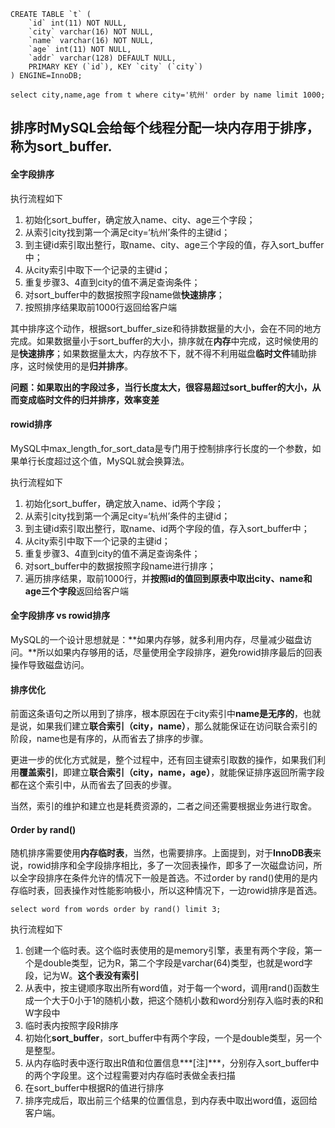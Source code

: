 ```mysql
CREATE TABLE `t` ( 
    `id` int(11) NOT NULL, 
    `city` varchar(16) NOT NULL, 
    `name` varchar(16) NOT NULL, 
    `age` int(11) NOT NULL, 
    `addr` varchar(128) DEFAULT NULL,
    PRIMARY KEY (`id`), KEY `city` (`city`)
) ENGINE=InnoDB;
```

```mysql
select city,name,age from t where city='杭州' order by name limit 1000;
```

## 排序时MySQL会给每个线程分配一块内存用于排序，称为sort_buffer.

#### 全字段排序

执行流程如下

1. 初始化sort_buffer，确定放入name、city、age三个字段；
2. 从索引city找到第一个满足city=‘杭州’条件的主键id；
3. 到主键id索引取出整行，取name、city、age三个字段的值，存入sort_buffer中；
4. 从city索引中取下一个记录的主键id；
5. 重复步骤3、4直到city的值不满足查询条件；
6. 对sort_buffer中的数据按照字段name做**快速排序**；
7. 按照排序结果取前1000行返回给客户端

其中排序这个动作，根据sort_buffer_size和待排数据量的大小，会在不同的地方完成。如果数据量小于sort_buffer的大小，排序就在**内存**中完成，这时候使用的是**快速排序**；如果数据量太大，内存放不下，就不得不利用磁盘**临时文件**辅助排序，这时候使用的是**归并排序**。

**问题：如果取出的字段过多，当行长度太大，很容易超过sort_buffer的大小，从而变成临时文件的归并排序，效率变差**

####  rowid排序

MySQL中max_length_for_sort_data是专门用于控制排序行长度的一个参数，如果单行长度超过这个值，MySQL就会换算法。

执行流程如下

1. 初始化sort_buffer，确定放入name、id两个字段；
2. 从索引city找到第一个满足city=‘杭州’条件的主键id；
3. 到主键id索引取出整行，取name、id两个字段的值，存入sort_buffer中；
4. 从city索引中取下一个记录的主键id；
5. 重复步骤3、4直到city的值不满足查询条件；
6. 对sort_buffer中的数据按照字段name进行排序；
7. 遍历排序结果，取前1000行，并**按照id的值回到原表中取出city、name和age三个字段**返回给客户端

#### 全字段排序 vs rowid排序

MySQL的一个设计思想就是：**如果内存够，就多利用内存，尽量减少磁盘访问。**所以如果内存够用的话，尽量使用全字段排序，避免rowid排序最后的回表操作导致磁盘访问。

#### 排序优化

前面这条语句之所以用到了排序，根本原因在于city索引中**name是无序的**，也就是说，如果我们建立**联合索引（city，name）**，那么就能保证在访问联合索引的阶段，name也是有序的，从而省去了排序的步骤。

更进一步的优化方式就是，整个过程中，还有回主键索引取数的操作，如果我们利用**覆盖索引**，即建立**联合索引（city，name，age）**，就能保证排序返回所需字段都在这个索引中，从而省去了回表的步骤。

当然，索引的维护和建立也是耗费资源的，二者之间还需要根据业务进行取舍。

#### Order by rand()

随机排序需要使用**内存临时表**，当然，也需要排序。上面提到，对于**InnoDB表**来说，rowid排序和全字段排序相比，多了一次回表操作，即多了一次磁盘访问，所以全字段排序在条件允许的情况下一般是首选。不过order by rand()使用的是内存临时表，回表操作对性能影响极小，所以这种情况下，一边rowid排序是首选。

```mysql
select word from words order by rand() limit 3;
```

执行流程如下

1. 创建一个临时表。这个临时表使用的是memory引擎，表里有两个字段，第一个是double类型，记为R，第二个字段是varchar(64)类型，也就是word字段，记为W。**这个表没有索引**
2. 从表中，按主键顺序取出所有word值，对于每一个word，调用rand()函数生成一个大于0小于1的随机小数，把这个随机小数和word分别存入临时表的R和W字段中
3. 临时表内按照字段R排序
4. 初始化**sort_buffer**，sort_buffer中有两个字段，一个是double类型，另一个是整型。
5. 从内存临时表中逐行取出R值和位置信息***[注]***，分别存入sort_buffer中的两个字段里。这个过程需要对内存临时表做全表扫描
6. 在sort_buffer中根据R的值进行排序
7. 排序完成后，取出前三个结果的位置信息，到内存表中取出word值，返回给客户端。

[^位置信息]: 1、对于有主键的InnoDB表来说，是主键id；2、对于没有主键的InnoDB表来说，是系统生成的6字节rowid；3、内存表相当于一个数组，位置信息是数组下标

